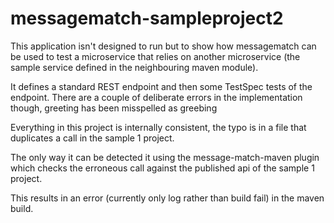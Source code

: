 # messagematch-sampleproject2

This application isn't designed to run but to show how messagematch can be used to test a microservice that relies on another microservice (the sample service defined in the neighbouring maven module).

It defines a standard REST endpoint and then some TestSpec tests of the endpoint. There are a couple of deliberate errors in the implementation though, greeting has been misspelled as greebing

Everything in this project is internally consistent, the typo is in a file that duplicates a call in the sample 1 project.

The only way it can be detected it using the message-match-maven plugin which checks the erroneous call against the published api of the sample 1 project.

This results in an error (currently only log rather than build fail) in the maven build.